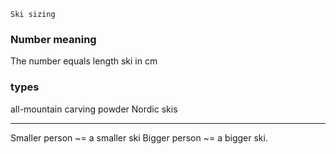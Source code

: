 	Ski sizing

### Number meaning
The number equals length ski in cm

### types
all-mountain
carving
powder
Nordic skis

---
Smaller person ~= a smaller ski
Bigger person ~= a bigger ski.